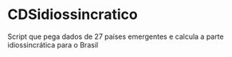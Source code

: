 # CDSidiossincratico
 Script que pega dados de 27 países emergentes e calcula a parte idiossincrática para o Brasil
